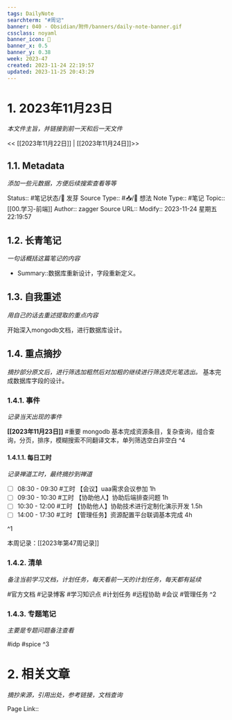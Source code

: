 ```yaml
---
tags: DailyNote
searchterm: "#周记"
banner: 040 - Obsidian/附件/banners/daily-note-banner.gif
cssclass: noyaml
banner_icon: 💌
banner_x: 0.5
banner_y: 0.38
week: 2023-47
created: 2023-11-24 22:19:57
updated: 2023-11-25 20:43:29
---
```


# 1. 2023年11月23日

_本文件主旨，并链接到前一天和后一天文件_

<< [[2023年11月22日]] | [[2023年11月24日]]>>

## 1.1. Metadata

_添加一些元数据，方便后续搜索查看等等_

Status:: #笔记状态/🌱 发芽
Source Type:: #📥/💭 想法 
Note Type:: #笔记
Topic:: [[00.学习-前端]]
Author:: zagger
Source URL::
Modify:: 2023-11-24 星期五 22:19:57

## 1.2. 长青笔记

_一句话概括这篇笔记的内容_

- Summary::数据库重新设计，字段重新定义。

## 1.3. 自我重述

_用自己的话去重述提取的重点内容_

开始深入mongodb文档，进行数据库设计。
## 1.4. 重点摘抄

_摘抄部分原文后，进行筛选加粗然后对加粗的继续进行筛选荧光笔选出。_
基本完成数据库字段的设计。
### 1.4.1. 事件

_记录当天出现的事件_

**[[2023年11月23日]]** 
#重要 mongodb 基本完成资源条目，复杂查询，组合查询，分页，排序，模糊搜索不同翻译文本，单列筛选空白非空白
^4
#### 1.4.1.1. 每日工时

_记录禅道工时，最终摘抄到禅道_

- [ ] 08:30 - 09:30 #工时 【会议】uaa需求会议参加 1h
- [ ] 09:30 - 10:30 #工时 【协助他人】协助后端排查问题 1h
- [ ] 10:30 - 12:00 #工时 【协助他人】协助技术进行定制化演示开发 1.5h
- [ ] 14:00 - 17:30 #工时 【管理任务】资源配置平台联调基本完成 4h

^1

本周记录：[[2023年第47周记录]]

### 1.4.2. 清单

_备注当前学习文档，计划任务，每天看前一天的计划任务，每天都有延续_

#官方文档 
#记录博客
#学习知识点
#计划任务
#远程协助
#会议 
#管理任务
^2

### 1.4.3. 专题笔记

_主要是专题问题备注查看_

#idp
#spice
^3

# 2. 相关文章

_摘抄来源，引用出处，参考链接，文档查询_

Page Link::

